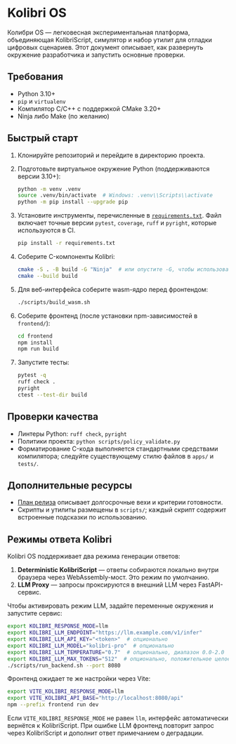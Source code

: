 # Kolibri OS

Колибри OS — легковесная экспериментальная платформа, объединяющая KolibriScript, симулятор и набор утилит для отладки цифровых сценариев. Этот документ описывает, как развернуть окружение разработчика и запустить основные проверки.

## Требования
- Python 3.10+
- `pip` и `virtualenv`
- Компилятор C/C++ с поддержкой CMake 3.20+
- Ninja либо Make (по желанию)

## Быстрый старт
1. Клонируйте репозиторий и перейдите в директорию проекта.
2. Подготовьте виртуальное окружение Python (поддерживаются версии 3.10+):
   ```bash
   python -m venv .venv
   source .venv/bin/activate  # Windows: .venv\\Scripts\\activate
   python -m pip install --upgrade pip
   ```
3. Установите инструменты, перечисленные в [`requirements.txt`](requirements.txt). Файл включает точные версии `pytest`, `coverage`, `ruff` и `pyright`, которые используются в CI.
   ```bash
   pip install -r requirements.txt
   ```
4. Соберите C-компоненты Kolibri:
   ```bash
   cmake -S . -B build -G "Ninja"  # или опустите -G, чтобы использовать Makefiles
   cmake --build build
   ```

5. Для веб-интерфейса соберите wasm-ядро перед фронтендом:
   ```bash
   ./scripts/build_wasm.sh
   ```
6. Соберите фронтенд (после установки npm-зависимостей в `frontend/`):
   ```bash
   cd frontend
   npm install
   npm run build
   ```
7. Запустите тесты:

   ```bash
   pytest -q
   ruff check .
   pyright
   ctest --test-dir build
   ```

## Проверки качества
- Линтеры Python: `ruff check`, `pyright`
- Политики проекта: `python scripts/policy_validate.py`
- Форматирование C-кода выполняется стандартными средствами компилятора; следуйте существующему стилю файлов в `apps/` и `tests/`.

## Дополнительные ресурсы
- [План релиза](docs/project_plan.md) описывает долгосрочные вехи и критерии готовности.
- Скрипты и утилиты размещены в `scripts/`; каждый скрипт содержит встроенные подсказки по использованию.

## Режимы ответа Kolibri
Kolibri OS поддерживает два режима генерации ответов:

1. **Deterministic KolibriScript** — ответы собираются локально внутри браузера через WebAssembly-мост. Это режим по умолчанию.
2. **LLM Proxy** — запросы проксируются в внешний LLM через FastAPI-сервис.

Чтобы активировать режим LLM, задайте переменные окружения и запустите сервис:

```bash
export KOLIBRI_RESPONSE_MODE=llm
export KOLIBRI_LLM_ENDPOINT="https://llm.example.com/v1/infer"
export KOLIBRI_LLM_API_KEY="<token>"  # опционально
export KOLIBRI_LLM_MODEL="kolibri-pro"  # опционально
export KOLIBRI_LLM_TEMPERATURE="0.7"  # опционально, диапазон 0.0-2.0
export KOLIBRI_LLM_MAX_TOKENS="512"  # опционально, положительное целое
./scripts/run_backend.sh --port 8080
```

Фронтенд ожидает те же настройки через Vite:

```bash
export VITE_KOLIBRI_RESPONSE_MODE=llm
export VITE_KOLIBRI_API_BASE="http://localhost:8080/api"
npm --prefix frontend run dev
```

Если `VITE_KOLIBRI_RESPONSE_MODE` не равен `llm`, интерфейс автоматически вернётся к KolibriScript. При ошибке LLM фронтенд повторит запрос через KolibriScript и дополнит ответ примечанием о деградации.


